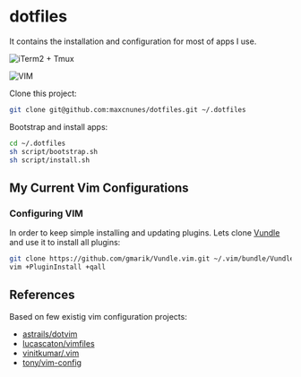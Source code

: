 dotfiles
==========

It contains the installation and configuration for most of apps I use.

![**iTerm2 + Tmux**](https://raw.githubusercontent.com/maxcnunes/dotfiles/master/images/iterm2+tmux.png)

![**VIM**](https://raw.githubusercontent.com/maxcnunes/dotfiles/master/images/vim.png)

Clone this project:

```bash
git clone git@github.com:maxcnunes/dotfiles.git ~/.dotfiles
```

Bootstrap and install apps:

```bash
cd ~/.dotfiles
sh script/bootstrap.sh
sh script/install.sh
```

## My Current Vim Configurations 

### Configuring VIM

In order to keep simple installing and updating plugins. Lets clone [Vundle](https://github.com/gmarik/Vundle.vim) and use it to install all plugins:

```bash
git clone https://github.com/gmarik/Vundle.vim.git ~/.vim/bundle/Vundle.vim
vim +PluginInstall +qall
```

## References

Based on few existig vim configuration projects:

- [astrails/dotvim](https://github.com/astrails/dotvim)
- [lucascaton/vimfiles](https://github.com/lucascaton/vimfiles)
- [vinitkumar/.vim](https://github.com/vinitkumar/.vim)
- [tony/vim-config](https://github.com/tony/vim-config)
